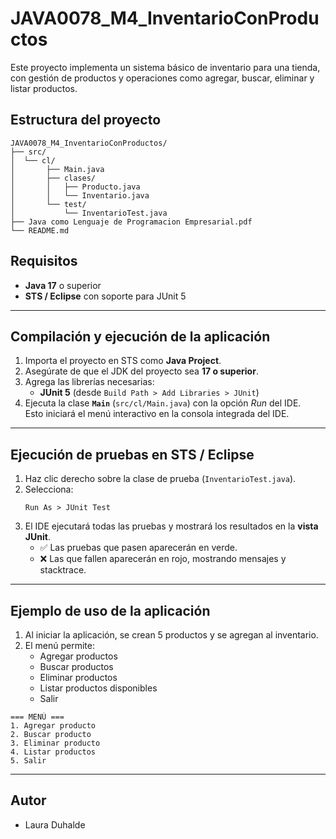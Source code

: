 # JAVA0078_M4_InventarioConProductos

Este proyecto implementa un sistema básico de inventario para una tienda, con gestión de productos y operaciones como agregar, buscar, eliminar y listar productos.

## Estructura del proyecto

```
JAVA0078_M4_InventarioConProductos/
├── src/
│  └── cl/
│       ├── Main.java
│       ├── clases/
│       │   ├── Producto.java
│       │   └── Inventario.java
│       └── test/
│           └── InventarioTest.java
├── Java como Lenguaje de Programacion Empresarial.pdf
└── README.md
```

## Requisitos

- **Java 17** o superior  
- **STS / Eclipse** con soporte para JUnit 5

---

## Compilación y ejecución de la aplicación

1. Importa el proyecto en STS como **Java Project**.
2. Asegúrate de que el JDK del proyecto sea **17 o superior**.
3. Agrega las librerías necesarias:
   - **JUnit 5** (desde `Build Path > Add Libraries > JUnit`)
4. Ejecuta la clase **`Main`** (`src/cl/Main.java`) con la opción *Run* del IDE.  
   Esto iniciará el menú interactivo en la consola integrada del IDE.

---

## Ejecución de pruebas en STS / Eclipse

1. Haz clic derecho sobre la clase de prueba (`InventarioTest.java`).
2. Selecciona:
   ```
   Run As > JUnit Test
   ```
3. El IDE ejecutará todas las pruebas y mostrará los resultados en la **vista JUnit**.
   - ✅ Las pruebas que pasen aparecerán en verde.
   - ❌ Las que fallen aparecerán en rojo, mostrando mensajes y stacktrace.

---

## Ejemplo de uso de la aplicación

1. Al iniciar la aplicación, se crean 5 productos y se agregan al inventario.
2. El menú permite:  
   - Agregar productos  
   - Buscar productos  
   - Eliminar productos  
   - Listar productos disponibles  
   - Salir  

```
=== MENÚ ===
1. Agregar producto
2. Buscar producto
3. Eliminar producto
4. Listar productos
5. Salir
```

---

## Autor

- Laura Duhalde 
